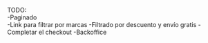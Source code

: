 TODO:  
-Paginado  
-Link para filtrar por marcas
-Filtrado por descuento y envío gratis
-Completar el checkout
-Backoffice
